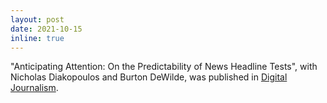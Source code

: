 ```yaml
---
layout: post
date: 2021-10-15
inline: true
---
```


"Anticipating Attention: On the Predictability of News Headline Tests", with Nicholas Diakopoulos and Burton DeWilde, was published in <a href="https://www.tandfonline.com/doi/full/10.1080/21670811.2021.1984266">Digital Journalism</a>.
